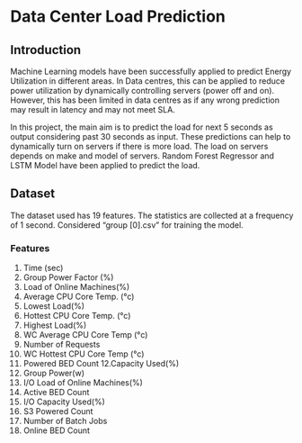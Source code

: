 # Data Center Load Prediction

## Introduction
Machine Learning models have been successfully applied to predict Energy Utilization in different areas. In Data centres, this can be applied to reduce power utilization by dynamically controlling servers (power off and on). However, this has been limited in data centres as if any wrong prediction may result in latency and may not meet SLA.

In this project, the main aim is to predict the load for next 5 seconds as output considering past 30 seconds as input. These predictions can help to dynamically turn on servers if there is more load. The load on servers depends on make and model of servers. Random Forest Regressor and LSTM Model have been applied to predict the load.

## Dataset
The dataset used has 19 features. The statistics are collected at a frequency of 1 second. Considered “group [0].csv” for training the model.

### Features
1. Time (sec)
2. Group Power Factor (%)
3. Load of Online Machines(%)
4. Average CPU Core Temp. (°c)
5. Lowest Load(%)
6. Hottest CPU Core Temp. (°c)
7. Highest Load(%)
8. WC  Average CPU Core Temp (°c)
9. Number of Requests
10. WC Hottest CPU Core Temp (°c)
11. Powered BED Count
12.Capacity Used(%)
13. Group Power(w)
14. I/O Load of Online Machines(%)
15. Active BED Count
16. I/O Capacity Used(%)
17. S3 Powered Count
18. Number of Batch Jobs
19. Online BED Count